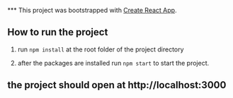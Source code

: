 
*** This project was bootstrapped with [Create React App](https://github.com/facebook/create-react-app).

## How to run the project

1. run `npm install` at the root folder of the project directory

2. after the packages are installed run `npm start` to start the project.

## the project should open at http://localhost:3000
